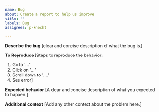 ```yaml
---
name: Bug
about: Create a report to help us improve
title: ''
labels: Bug
assignees: p-knecht

---
```


**Describe the bug**
[clear and concise description of what the bug is.]

**To Reproduce**
[Steps to reproduce the behavior:
1. Go to '...'
2. Click on '....'
3. Scroll down to '....'
4. See error]

**Expected behavior**
[A clear and concise description of what you expected to happen.]

**Additional context**
[Add any other context about the problem here.]
